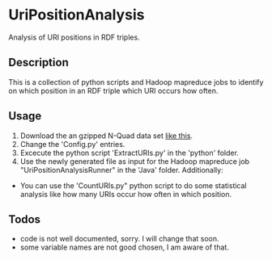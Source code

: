 UriPositionAnalysis
===================

Analysis of URI positions in RDF triples.

Description
-----------
This is a collection of python scripts and Hadoop mapreduce jobs to identify on which position in an RDF triple which URI occurs how often.

Usage
-----

1. Download the an gzipped N-Quad data set [like this](http://data.dws.informatik.uni-mannheim.de/lodcloud/2014/ISWC-RDB/dump.nq.gz).
2. Change the 'Config.py' entries.
3. Excecute the python script 'ExtractURIs.py' in the 'python' folder.
4. Use the newly generated file as input for the Hadoop mapreduce job "UriPositionAnalysisRunner" in the 'Java' folder.
Additionally:
* You can use the 'CountURIs.py" python script to do some statistical analysis like how many URIs occur how often in which position.

Todos
-----
* code is not well documented, sorry. I will change that soon.
* some variable names are not good chosen, I am aware of that.
